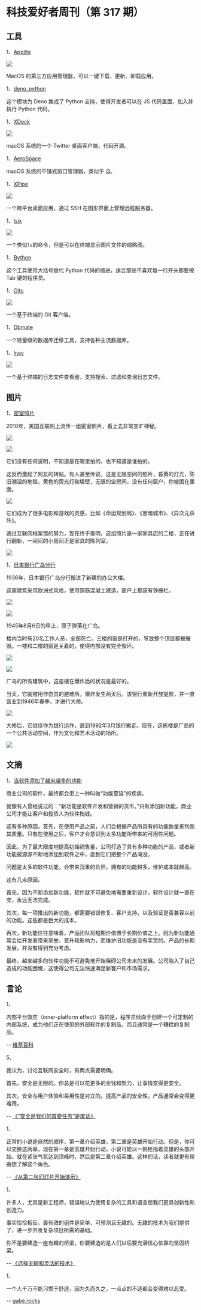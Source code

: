 # 科技爱好者周刊（第 317 期）

## 工具

1、[Applite](https://aerolite.dev/applite/index.html)

![](https://cdn.beekka.com/blogimg/asset/202308/bg2023081101.webp)

MacOS 的第三方应用管理器，可以一键下载、更新、卸载应用。

1、[deno_python](https://github.com/denosaurs/deno_python)

这个模块为 Deno 集成了 Python 支持，使得开发者可以在 JS 代码里面，加入并执行 Python 代码。

1、[XDeck](https://github.com/morishin/XDeck)

![](https://cdn.beekka.com/blogimg/asset/202406/bg2024061401.webp)

macOS 系统的一个 Twitter 桌面客户端，代码开源。

1、[AeroSpace](https://github.com/nikitabobko/AeroSpace)

macOS 系统的平铺式窗口管理器，类似于 [i3](https://i3wm.org/)。

1、[XPipe](https://github.com/xpipe-io/xpipe)

![](https://cdn.beekka.com/blogimg/asset/202406/bg2024061508.webp)

一个跨平台桌面应用，通过 SSH 在图形界面上管理远程服务器。

1、[lsix](https://github.com/hackerb9/lsix)

![](https://cdn.beekka.com/blogimg/asset/202406/bg2024061509.webp)

一个类似`ls`的命令，但是可以在终端显示图片文件的缩略图。

1、[Bython](https://pypi.org/project/Bython/)

这个工具使用大括号替代 Python 代码的缩进，适合那些不喜欢每一行开头都要按 Tab 键的程序员。

1、[Gitu](https://github.com/altsem/gitu)

![](https://cdn.beekka.com/blogimg/asset/202406/bg2024061705.webp)

一个基于终端的 Git 客户端。

1、[Dbmate](https://github.com/amacneil/dbmate)

一个轻量级的数据库迁移工具，支持各种主流数据库。

1、[lnav](https://lnav.org/)

![](https://cdn.beekka.com/blogimg/asset/202406/bg2024061901.webp)

一个基于终端的日志文件查看器，支持搜索、过滤和查询日志文件。

## 图片

1、[密室照片](https://blog.archive.org/2024/06/01/the-backrooms-of-the-internet-archive/)

2010年，美国互联网上流传一组密室照片，看上去非常空旷神秘。

![](https://cdn.beekka.com/blogimg/asset/202406/bg2024060904.webp)

![](https://cdn.beekka.com/blogimg/asset/202406/bg2024060905.webp)

它们没有任何说明，不知道是在哪里拍的，也不知道是谁拍的。

这反而激起了网友的转贴。有人甚至传说，这是无限空间的照片，昏黄的灯光，陈旧潮湿的地毯，黄色的荧光灯和墙壁，无限的空房间，没有任何窗户，你被困在里面。

![](https://cdn.beekka.com/blogimg/asset/202406/bg2024060906.webp)

它们成为了很多电影和游戏的灵感，比如《命运规划局》、《黑暗城市》、《异次元杀阵》。

通过互联网档案馆的努力，现在终于查明，这组照片是一家家具店的二楼，正在进行翻新，一间间的小房间正是家具的陈列室。

![](https://cdn.beekka.com/blogimg/asset/202406/bg2024060907.webp)

1、[日本银行广岛分行](https://peace-tourism.com/en/story/bankofjapanhiroshimabranch.html)

1936年，日本银行广岛分行搬进了新建的办公大楼。

这座建筑采用欧洲式风格，使用钢筋混凝土建造，窗户上都装有铁栅栏。

![](https://cdn.beekka.com/blogimg/asset/202304/bg2023040112.webp)

![](https://cdn.beekka.com/blogimg/asset/202304/bg2023040113.webp)

1945年8月6日的早上，原子弹落在广岛。

楼内当时有20名工作人员，全部死亡。三楼的窗是打开的，导致整个顶层都被摧毁。一楼和二楼的窗是关着的，使得内部没有完全毁坏。

![](https://cdn.beekka.com/blogimg/asset/202304/bg2023040114.webp)

![](https://cdn.beekka.com/blogimg/asset/202304/bg2023040115.webp)

广岛的所有建筑中，这座楼在爆炸后的状况是最好的。

当天，它就被用作伤员的避难所。爆炸发生两天后，该银行重新开放提款，并一直营业到1946年春季，才进行大修。

![](https://cdn.beekka.com/blogimg/asset/202304/bg2023040116.webp)

大修后，它继续作为银行运作，直到1992年3月银行搬走。现在，这栋楼是广岛的一个公共活动空间，作为文化和艺术活动的场所。

![](https://cdn.beekka.com/blogimg/asset/202304/bg2023040117.webp)

## 文摘

1、[当软件添加了越来越多的功能](https://www.lukew.com/ff/entry.asp?2046)

商业公司的软件，最终都会患上一种叫做“功能蔓延”的疾病。

就像有人曾经说过的：“新功能是软件开发和营销的货币。”只有添加新功能，商业公司才能让客户和投资人为软件掏钱。

这有多种原因。首先，在使用产品之前，人们会根据产品所具有的功能数量来判断其质量。只有在使用之后，客户才会意识到太多功能所带来的可用性问题。

因此，为了最大限度地提高初始销售量，公司打造了具有多种功能的产品，或者新功能被源源不断地添加到软件之中，直到它们把整个产品淹没。

问题是太多的软件功能，会带来沉重的负担。拥有的功能越多，维护成本就越高。

这有几点原因。

首先，因为不断添加新功能，软件就不可避免地需要重新设计，软件设计就一直在变，永远无法完成。

其次，每一项推出的新功能，都需要错误修复、客户支持，以及验证是否兼容以前的功能。这些都是巨大的成本。

再次，新功能往往意味着，产品团队将短期价值置于长期价值之上。因为新功能通常会给开发者带来荣誉、晋升和影响力，而维护旧功能是没有奖赏的。产品的长期发展，并没有得到充分考虑。

最终，越来越多的软件功能不可避免地开始阻碍公司未来的发展。公司陷入了自己造成的功能困境，这使得公司无法快速满足新客户和市场需求。

## 言论

1、

内部平台效应（inner-platform effect）指的是，程序员倾向于创建一个可定制的内部系统，成为他们正在使用的外部软件的复制品，而且通常是一个糟糕的复制品。

-- [维基百科](https://en.wikipedia.org/wiki/Inner-platform_effect)


5、

我认为，讨论互联网安全时，有两点需要明确。

首先，安全是无限的。你总是可以花更多的金钱和努力，让事情变得更安全。

其次，安全与用户体验和易用性是对立的。提高产品的安全性，产品通常会变得更难用。

-- [《“安全是我们的首要任务”是废话》](https://blog.waleson.com/2024/07/security-is-our-top-priority-is-bs.html)

1、

正常的小说是自然的顺序，第一章介绍英雄，第二章是英雄开始行动。但是，你可以交换这两章，现在第一章是英雄开始行动，小说可能以一把枪指着英雄的头部开始。就在紧张气氛达到顶峰时，然后是第二章介绍英雄。这样的话，读者就更有理由想了解这个角色。

-- [《从第二张幻灯片开始演示》](https://tidyfirst.substack.com/p/start-presentations-on-the-second)

1、

许多人，尤其是新工程师，错误地认为使用复杂的工具和语言使我们更具创新性和创造力。

事实恰恰相反。最有效的组件是简单、可预测且无趣的。无趣的技术为我们提供了，进一步开发复杂项目所需的基础。

你不是要建造一座有趣的桥梁，你要建造的是人们以后要充满信心依靠的坚固桥梁。

-- [《选择无聊和灵活的技术》](https://dkarlovi.github.io/choose-boring/)

1、

一个人千万不能习惯于舒适，因为久而久之，一点点的不适都会变得难以忍受。

-- [gabe.rocks](https://gabe.rocks/health/non-stop-eating/)